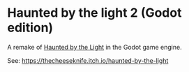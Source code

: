 # Haunted by the light 2 (Godot edition)

A remake of [Haunted by the Light](https://github.com/TheCheese42/haunted-by-the-light) in the Godot game engine.

See: <https://thecheeseknife.itch.io/haunted-by-the-light>
